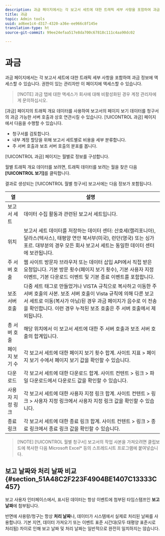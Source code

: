 ```yaml
---
description: 과금 페이지에서는 각 보고서 세트에 대한 트래픽 세부 사항을 포함하여 과금 정보에 액세스할 수 있습니다. 권한이 있는 관리자만 이 페이지에 액세스할 수 있습니다.
title: 과금
topic: Admin tools
uuid: ad6ee1c4-d317-4320-a36e-ee966c8f145e
translation-type: ht
source-git-commit: 99ee24efaa517e8da700c67818c111c4aa90dc02

---
```



# 과금

과금 페이지에서는 각 보고서 세트에 대한 트래픽 세부 사항을 포함하여 과금 정보에 액세스할 수 있습니다. 권한이 있는 관리자만 이 페이지에 액세스할 수 있습니다.

> [!NOTE] 과금 탭에 대한 액세스가 회사에 대해 비활성화된 경우 계정 관리자에게 문의하십시오.

[과금] 페이지의 트래픽 개요 데이터를 사용하여 보고서의 페이지 보기 데이터를 청구서의 과금 가능한 서버 호출과 상호 연관시킬 수 있습니다. [!UICONTROL 과금] 페이지에서 다음을 수행할 수 있습니다.

* 청구서를 검토합니다.
* 내부 계정 할당을 위해 보고서 세트별로 비용을 세부 분류합니다.
* 주 서버 호출과 보조 서버 호출의 분포를 봅니다.

[!UICONTROL 과금] 페이지는 월별로 정보를 구성합니다.

월별 트래픽 개요 데이터를 보려면, 트래픽 데이터를 보려는 월을 찾은 다음 **[!UICONTROL 보기]**&#x200B;를 클릭합니다.

결과로 생성되는 [!UICONTROL 월별 청구서] 보고서에는 다음 정보가 포함됩니다.

| 열 | 설명 |
|--- |--- |
| 보고서 세트 | 데이터 수집 활동과 관련된 보고서 세트입니다. |
| 위치 | 보고서 세트 데이터를 저장하는 데이터 센터: 산호세(캘리포니아), 달라스(텍사스), 태평양 연안 북서부(미국), 런던(영국) 또는 싱가포르. 대부분의 경우 모든 회사 보고서 세트는 동일한 데이터 센터에 보관됩니다. |
| 주 서버 호출 | 웹 사이트 방문자 브라우저 또는 데이터 삽입 API에서 직접 받은 요청입니다. 기본 방문 횟수(페이지 보기 횟수), 기본 사용자 지정 이벤트, 기본 다운로드 이벤트 및 기본 종료 이벤트를 포함합니다. |
| 보조 서버 호출 | 다중 세트 태그로 만들었거나 VISTA 규칙으로 복사하고 이동한 주 서버 호출의 사본.  보조 서버 호출이 Vista 규칙에 의해 다른 보고서 세트로 이동(복사가 아님)된 경우 과금 페이지가 음수로 이 전송을 확인합니다. 이런 경우 누적된 보조 호출은 주 서버 호출에서 제외됩니다. |
| 총 서버 호출 | 해당 위치에서 이 보고서 세트에 대한 주 서버 호출과 보조 서버 호출의 합계입니다. |
| 페이지 보기 수 | 각 보고서 세트에 대한 페이지 보기 횟수 합계. 사이트 지표 > 페이지 보기 수에서 페이지 보기 값을 확인할 수 있습니다. |
| 다운로드 | 각 보고서 세트에 대한 다운로드 합계. 사이트 컨텐트 > 링크 > 파일 다운로드에서 다운로드 값을 확인할 수 있습니다. |
| 사용자 지정 링크 | 각 보고서 세트에 대한 사용자 지정 링크 합계. 사이트 컨텐트 > 링크 > 사용자 지정 링크에서 사용자 지정 링크 값을 확인할 수 있습니다. |
| 종료 링크  | 각 보고서 세트에 대한 종료 링크 합계. 사이트 컨텐트 > 링크 > 종료 링크에서 종료 링크 값을 확인할 수 있습니다. |

> [!NOTE] [!UICONTROL 월별 청구서] 보고서의 작업 사본을 가져오려면 클립보드에 복사한 다음 Microsoft Excel* 등의 스프레드시트 프로그램에 붙여넣습니다.

## 보고 날짜와 처리 날짜 비교 {#section_51A48C2F223F4904BE1407C13333C457}

보고 사용자 인터페이스에서, 표시된 데이터는 항상 이벤트에 첨부된 타임스탬프인 **보고 날짜**&#x200B;에 첨부됩니다.

반면에 사용량/청구는 항상 **처리 날짜**&#x200B;나, 데이터가 시스템에서 실제로 처리된 날짜를 사용합니다. 기본 지연, 데이터 가져오기 또는 이벤트 표준 시간대(모두 태평양 표준시로 처리됨) 차이로 인해 보고 날짜 및 처리 날짜는 일반적으로 완전히 일치하지는 않습니다.
